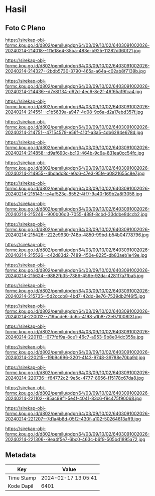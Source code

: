 # Hasil

## Foto C Plano

https://sirekap-obj-formc.kpu.go.id/d802/pemilu/pdpr/64/03/09/10/02/6403091002026-20240214-214018--1f1e18e4-35ba-483e-b925-11282d360f21.jpg

https://sirekap-obj-formc.kpu.go.id/d802/pemilu/pdpr/64/03/09/10/02/6403091002026-20240214-214327--2bdb5730-3790-465a-a64a-c02ab8f7139b.jpg

https://sirekap-obj-formc.kpu.go.id/d802/pemilu/pdpr/64/03/09/10/02/6403091002026-20240214-214436--d7e8f134-d62d-4ec6-8e2f-46f65a19fca4.jpg

https://sirekap-obj-formc.kpu.go.id/d802/pemilu/pdpr/64/03/09/10/02/6403091002026-20240214-214551--c1b5639a-a947-4d08-9c6a-d2a17ebd357f.jpg

https://sirekap-obj-formc.kpu.go.id/d802/pemilu/pdpr/64/03/09/10/02/6403091002026-20240214-214751--47154579-e56f-410f-a3a5-4db6294e678d.jpg

https://sirekap-obj-formc.kpu.go.id/d802/pemilu/pdpr/64/03/09/10/02/6403091002026-20240214-214858--d9af690c-bc10-464b-9c6a-831ea0cc54fc.jpg

https://sirekap-obj-formc.kpu.go.id/d802/pemilu/pdpr/64/03/09/10/02/6403091002026-20240214-214955--4bdadc8c-e0c6-47e3-95fe-a0821655c8e7.jpg

https://sirekap-obj-formc.kpu.go.id/d802/pemilu/pdpr/64/03/09/10/02/6403091002026-20240214-215143--c4af523e-8552-4ff7-9a40-169b2a8f3058.jpg

https://sirekap-obj-formc.kpu.go.id/d802/pemilu/pdpr/64/03/09/10/02/6403091002026-20240214-215246--900b06d3-7055-488f-8cbd-33ddbe8dccb2.jpg

https://sirekap-obj-formc.kpu.go.id/d802/pemilu/pdpr/64/03/09/10/02/6403091002026-20240214-215426--222e9930-748b-4850-99bd-b54b04778796.jpg

https://sirekap-obj-formc.kpu.go.id/d802/pemilu/pdpr/64/03/09/10/02/6403091002026-20240214-215526--c42d83d2-7489-450e-8225-db83aeb1e49e.jpg

https://sirekap-obj-formc.kpu.go.id/d802/pemilu/pdpr/64/03/09/10/02/6403091002026-20240214-215624--9882fb35-7386-459e-92da-4281f7a7fba5.jpg

https://sirekap-obj-formc.kpu.go.id/d802/pemilu/pdpr/64/03/09/10/02/6403091002026-20240214-215735--5d2cccb8-4bd7-42dd-8e76-7539db2f46f5.jpg

https://sirekap-obj-formc.kpu.go.id/d802/pemilu/pdpr/64/03/09/10/02/6403091002026-20240214-220012--719bcde6-dc6c-4198-a1b8-72e971008f3f.jpg

https://sirekap-obj-formc.kpu.go.id/d802/pemilu/pdpr/64/03/09/10/02/6403091002026-20240214-220113--077fdf9a-8ce1-46c7-a953-9b8e04dc355a.jpg

https://sirekap-obj-formc.kpu.go.id/d802/pemilu/pdpr/64/03/09/10/02/6403091002026-20240214-220215--19b9c696-3201-4f43-9748-39788e70ba9d.jpg

https://sirekap-obj-formc.kpu.go.id/d802/pemilu/pdpr/64/03/09/10/02/6403091002026-20240214-220736--f64772c2-9e5c-4777-8956-f15178c67da8.jpg

https://sirekap-obj-formc.kpu.go.id/d802/pemilu/pdpr/64/03/09/10/02/6403091002026-20240214-221102--85ac99f1-5e4f-4041-83c6-f9c475f90068.jpg

https://sirekap-obj-formc.kpu.go.id/d802/pemilu/pdpr/64/03/09/10/02/6403091002026-20240214-221207--7d1a4b8d-05f2-430f-a102-50264613aff9.jpg

https://sirekap-obj-formc.kpu.go.id/d802/pemilu/pdpr/64/03/09/10/02/6403091002026-20240214-221306--9ea4f5e7-6bc0-463c-b6f9-505bd1895a72.jpg


## Metadata

| Key        | Value               |
| ---------- | ------------------- |
| Time Stamp | 2024-02-17 13:05:41 |
| Kode Dapil | 6401                |



